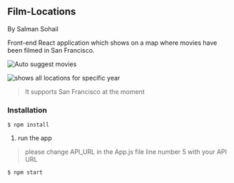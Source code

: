 ## Film-Locations
By Salman Sohail

Front-end React application which shows on a map where movies have been filmed in San Francisco.

![Auto suggest movies](http://agilis-lab.com/temp/api1.jpg)

![shows all locations for specific year](http://agilis-lab.com/temp/api2.jpg)
> It supports San Francisco at the moment


### Installation


```
$ npm install
```

1) run the app

> please change API_URL in the App.js file line number 5 with your API URL 
```
$ npm start
```
